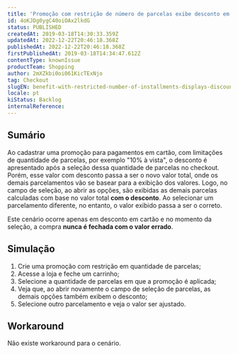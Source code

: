 ```yaml
---
title: 'Promoção com restrição de número de parcelas exibe desconto em demais parcelas no combo de seleção'
id: 4oKJDg0ygC40oiOAx2lkdG
status: PUBLISHED
createdAt: 2019-03-18T14:30:33.359Z
updatedAt: 2022-12-22T20:46:18.368Z
publishedAt: 2022-12-22T20:46:18.368Z
firstPublishedAt: 2019-03-18T14:34:47.612Z
contentType: knownIssue
productTeam: Shopping
author: 2mXZkbi0oi061KicTExNjo
tag: Checkout
slugEN: benefit-with-restricted-number-of-installments-displays-discount-in-other-installments-in-the-combo-box
locale: pt
kiStatus: Backlog
internalReference: 
---
```


## Sumário

Ao cadastrar uma promoção para pagamentos em cartão, com limitações de quantidade de parcelas, por exemplo "10% à vista", o desconto é apresentado após a seleção dessa quantidade de parcelas no checkout. Porém, esse valor com desconto passa a ser o novo valor total, onde os demais parcelamentos vão se basear para a exibição dos valores. Logo, no campo de seleção, ao abrir as opções, são exibidas as demais parcelas calculadas com base no valor total __com o desconto__. Ao selecionar um parcelamento diferente, no entanto, o valor exibido passa a ser o correto. 

Este cenário ocorre apenas em desconto em cartão e no momento da seleção, a compra __nunca é fechada com o valor errado__.

## Simulação


1. Crie uma promoção com restrição em quantidade de parcelas;
2. Acesse a loja e feche um carrinho;
3. Selecione a quantidade de parcelas em que a promoção é aplicada;
4. Veja que, ao abrir novamente o campo de seleção de parcelas, as demais opções também exibem o desconto;
5. Selecione outro parcelamento e veja o valor ser ajustado.

## Workaround

Não existe workaround para o cenário.

